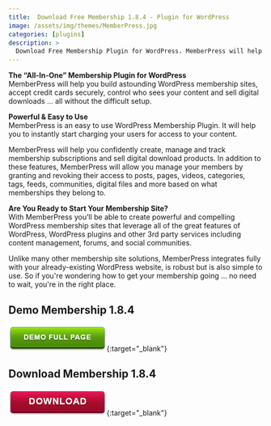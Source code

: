 ```yaml
---
title:  Download Free Membership 1.8.4 - Plugin for WordPress
image: /assets/img/themes/MemberPress.jpg
categories: [plugins]
description: >
  Download Free Membership Plugin for WordPress. MemberPress will help you build astounding WordPress membership sites, accept credit cards securely, ...
---
```


**The “All-In-One” Membership Plugin for WordPress**  
MemberPress will help you build astounding WordPress membership sites, accept credit cards securely, control who sees your content and sell digital downloads
... all without the difficult setup.  

**Powerful & Easy to Use**    
MemberPress is an easy to use WordPress Membership Plugin. It will help you to instantly start charging your users for access to your content.  

MemberPress will help you confidently create, manage and track membership subscriptions and sell digital download products. In addition to these features, MemberPress will allow you manage your members by granting and revoking their access to posts, pages, videos, categories, tags, feeds, communities, digital files and more based on what memberships they belong to.  

**Are You Ready to Start Your Membership Site?**  
With MemberPress you’ll be able to create powerful and compelling WordPress membership sites that leverage all of the great features of WordPress, WordPress plugins and other 3rd party services including content management, forums, and social communities.  

Unlike many other membership site solutions, MemberPress integrates fully with your already-existing WordPress website, is robust but is also simple to use. So if you're wondering how to get your membership going … no need to wait, you're in the right place.  



## Demo Membership 1.8.4  
[![button](/assets/img/demo.png)](https://memberpress.com/){:target="_blank"}  

## Download Membership 1.8.4  
[![button](/assets/img/download.png)](http://gestyy.com/e05kjE){:target="_blank"}  
